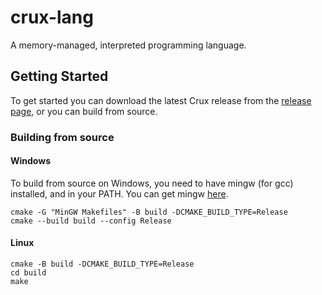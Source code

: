 # crux-lang

A memory-managed, interpreted programming language.

## Getting Started

To get started you can download the latest Crux release from the [release page](https://github.com/TheophilusNenhanga/crux-lang/releases), or you can build from source. 

### Building from source

#### Windows

To build from source on Windows, you need to have mingw (for gcc) installed, and in your PATH.
You can get mingw [here](https://www.mingw-w64.org/).

```shell
cmake -G "MinGW Makefiles" -B build -DCMAKE_BUILD_TYPE=Release
cmake --build build --config Release
```

#### Linux

```shell
cmake -B build -DCMAKE_BUILD_TYPE=Release
cd build
make
```
